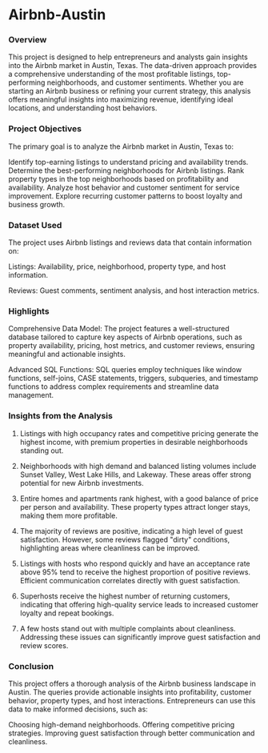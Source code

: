 # Airbnb-Austin

<h3>Overview</h3>

This project is designed to help entrepreneurs and analysts gain insights into the Airbnb market in Austin, Texas. The data-driven approach provides a comprehensive understanding of the most profitable listings, top-performing neighborhoods, and customer sentiments. Whether you are starting an Airbnb business or refining your current strategy, this analysis offers meaningful insights into maximizing revenue, identifying ideal locations, and understanding host behaviors.

<h3>Project Objectives</h3>

The primary goal is to analyze the Airbnb market in Austin, Texas to:

Identify top-earning listings to understand pricing and availability trends.
Determine the best-performing neighborhoods for Airbnb listings.
Rank property types in the top neighborhoods based on profitability and availability.
Analyze host behavior and customer sentiment for service improvement.
Explore recurring customer patterns to boost loyalty and business growth.

<h3>Dataset Used</h3>

The project uses Airbnb listings and reviews data that contain information on:

Listings: Availability, price, neighborhood, property type, and host information.

Reviews: Guest comments, sentiment analysis, and host interaction metrics.

<h3>Highlights</h3>

Comprehensive Data Model:
The project features a well-structured database tailored to capture key aspects of Airbnb operations, such as property availability, pricing, host metrics, and customer reviews, ensuring meaningful and actionable insights.

Advanced SQL Functions:
SQL queries employ techniques like window functions, self-joins, CASE statements, triggers, subqueries, and timestamp functions to address complex requirements and streamline data management.


<h3>Insights from the Analysis</h3>

1. Listings with high occupancy rates and competitive pricing generate the highest income, with premium properties in desirable neighborhoods standing out.
   
2. Neighborhoods with high demand and balanced listing volumes include Sunset Valley, West Lake Hills, and Lakeway. These areas offer strong potential for new Airbnb investments.

3. Entire homes and apartments rank highest, with a good balance of price per person and availability. These property types attract longer stays, making them more profitable.

4. The majority of reviews are positive, indicating a high level of guest satisfaction. However, some reviews flagged "dirty" conditions, highlighting areas where cleanliness can be improved.

5. Listings with hosts who respond quickly and have an acceptance rate above 95% tend to receive the highest proportion of positive reviews. Efficient communication correlates directly with guest satisfaction.
   
6. Superhosts receive the highest number of returning customers, indicating that offering high-quality service leads to increased customer loyalty and repeat bookings.
 
7. A few hosts stand out with multiple complaints about cleanliness. Addressing these issues can significantly improve guest satisfaction and review scores.

<h3>Conclusion</h3>

This project offers a thorough analysis of the Airbnb business landscape in Austin. The queries provide actionable insights into profitability, customer behavior, property types, and host interactions. Entrepreneurs can use this data to make informed decisions, such as:

Choosing high-demand neighborhoods.
Offering competitive pricing strategies.
Improving guest satisfaction through better communication and cleanliness.
